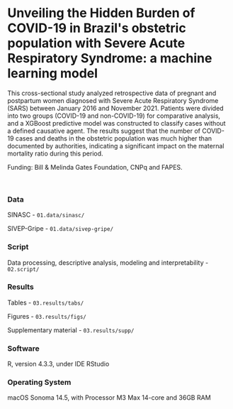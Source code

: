 # Unveiling the Hidden Burden of COVID-19 in Brazil's obstetric population with Severe Acute Respiratory Syndrome: a machine learning model

This cross-sectional study analyzed retrospective data of pregnant and postpartum women diagnosed with Severe Acute Respiratory Syndrome (SARS) between January 2016 and November 2021. Patients were divided into two groups (COVID-19 and non-COVID-19) for comparative analysis, and a XGBoost predictive model was constructed to classify cases without a defined causative agent. The results suggest that the number of COVID-19 cases and deaths in the obstetric population was much higher than documented by authorities, indicating a significant impact on the maternal mortality ratio during this period.

Funding: Bill & Melinda Gates Foundation, CNPq and FAPES.

<br>

### Data

SINASC - `01.data/sinasc/`

SIVEP-Gripe - `01.data/sivep-gripe/`

### Script

Data processing, descriptive analysis, modeling and interpretability - `02.script/`

### Results

Tables - `03.results/tabs/`

Figures - `03.results/figs/`

Supplementary material - `03.results/supp/`

### Software

R, version 4.3.3, under IDE RStudio

### Operating System

macOS Sonoma 14.5, with Processor M3 Max 14-core and 36GB RAM

